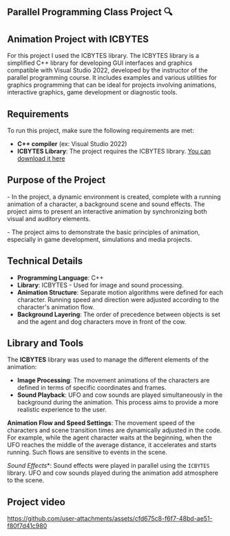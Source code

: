 ## Parallel Programming Class Project 🔍
<h2> Animation Project with ICBYTES </h2>
<p> For this project I used the ICBYTES library. The ICBYTES library is a simplified C++ library for developing GUI interfaces and graphics compatible with Visual Studio 2022, developed by the instructor of the parallel programming course.  It includes examples and various utilities for graphics programming that can be ideal for projects involving animations, interactive graphics, game development or diagnostic tools.</p>


## Requirements
To run this project, make sure the following requirements are met:

- **C++ compiler** (ex: Visual Studio 2022)
- **ICBYTES Library**: The project requires the ICBYTES library. [You can download it here](https://github.com/cembaykal/ICBYTES)

## Purpose of the Project
<p> - In the project, a dynamic environment is created, complete with a running animation of a character, a background scene and sound effects. The project aims to present an interactive animation by synchronizing both visual and auditory elements.</p>
<p> - The project aims to demonstrate the basic principles of animation, especially in game development, simulations and media projects.</p>

## Technical Details

- **Programming Language**: C++
- **Library**: ICBYTES - Used for image and sound processing.
- **Animation Structure**: Separate motion algorithms were defined for each character. Running speed and direction were adjusted according to the character's animation flow.
- **Background Layering**: The order of precedence between objects is set and the agent and dog characters move in front of the cow.

## Library and Tools

The **ICBYTES** library was used to manage the different elements of the animation:

- **Image Processing**: The movement animations of the characters are defined in terms of specific coordinates and frames.
- **Sound Playback**: UFO and cow sounds are played simultaneously in the background during the animation. This process aims to provide a more realistic experience to the user.

**Animation Flow and Speed Settings**: The movement speed of the characters and scene transition times are dynamically adjusted in the code. For example, while the agent character waits at the beginning, when the UFO reaches the middle of the average distance, it accelerates and starts running. Such flows are sensitive to events in the scene.

*Sound Effects**: Sound effects were played in parallel using the `ICBYTES` library. UFO and cow sounds played during the animation add atmosphere to the scene.

## Project video 

https://github.com/user-attachments/assets/cfd675c8-f6f7-48bd-ae51-f80f7d41c980

